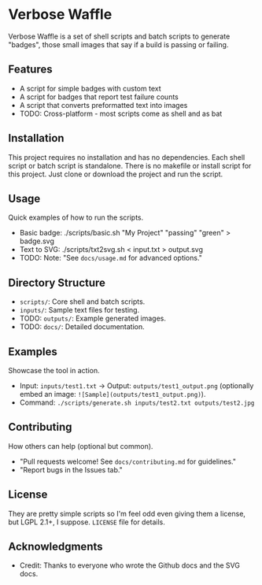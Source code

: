# Verbose Waffle

Verbose Waffle is a set of shell scripts and batch scripts to generate
"badges", those small images that say if a build is passing or failing.

## Features
- A script for simple badges with custom text
- A script for badges that report test failure counts
- A script that converts preformatted text into images
- TODO: Cross-platform - most scripts come as shell and as bat

## Installation
This project requires no installation and has no dependencies.
Each shell script or batch script is standalone.
There is no makefile or install script for this project.
Just clone or download the project and run the script.

## Usage
Quick examples of how to run the scripts.
- Basic badge: ./scripts/basic.sh "My Project" "passing" "green" > badge.svg
- Text to SVG: ./scripts/txt2svg.sh < input.txt > output.svg
- TODO: Note: "See `docs/usage.md` for advanced options."

## Directory Structure
- `scripts/`: Core shell and batch scripts.
- `inputs/`: Sample text files for testing.
- TODO: `outputs/`: Example generated images.
- TODO: `docs/`: Detailed documentation.

## Examples
Showcase the tool in action.
- Input: `inputs/test1.txt`
→ Output: `outputs/test1_output.png` (optionally embed an image: `![Sample](outputs/test1_output.png)`).
- Command: `./scripts/generate.sh inputs/test2.txt outputs/test2.jpg`

## Contributing
How others can help (optional but common).
- "Pull requests welcome! See `docs/contributing.md` for guidelines."
- "Report bugs in the Issues tab."

## License
They are pretty simple scripts so I'm feel odd even giving them
a license, but LGPL 2.1+, I suppose.  `LICENSE` file for details.

## Acknowledgments
- Credit: Thanks to everyone who wrote the Github docs and the SVG docs.
